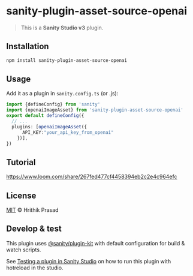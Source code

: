 # sanity-plugin-asset-source-openai

> This is a **Sanity Studio v3** plugin.

## Installation

```sh
npm install sanity-plugin-asset-source-openai
```

## Usage

Add it as a plugin in `sanity.config.ts` (or .js):

```ts
import {defineConfig} from 'sanity'
import {openaiImageAsset} from 'sanity-plugin-asset-source-openai'
export default defineConfig({
  // ...
  plugins: [openaiImageAsset({
      API_KEY:"your_api_key_from_openai"
    })],
})
```

## Tutorial
https://www.loom.com/share/267fed477cf4458394eb2c2e4c964efc

## License

[MIT](LICENSE) © Hrithik Prasad

## Develop & test

This plugin uses [@sanity/plugin-kit](https://github.com/sanity-io/plugin-kit)
with default configuration for build & watch scripts.

See [Testing a plugin in Sanity Studio](https://github.com/sanity-io/plugin-kit#testing-a-plugin-in-sanity-studio)
on how to run this plugin with hotreload in the studio.
